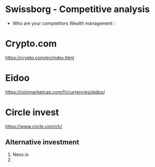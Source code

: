 # Swissborg - Competitive analysis

- Who are your comptetitors
Wealth management : 
# Crypto.com 
https://crypto.com/en/index.html

# Eidoo
https://coinmarketcap.com/fr/currencies/eidoo/

# Circle invest
https://www.circle.com/ch/ 

## Alternative investment

1. Nexo.io
2.  
